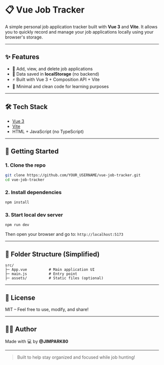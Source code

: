 # 📋 Vue Job Tracker

A simple personal job application tracker built with **Vue 3** and **Vite**. It allows you to quickly record and manage your job applications locally using your browser's storage.

---

## ✨ Features

- 📝 Add, view, and delete job applications
- 💾 Data saved in **localStorage** (no backend)
- ⚡ Built with Vue 3 + Composition API + Vite
- 🧼 Minimal and clean code for learning purposes

---

## 🛠 Tech Stack

- [Vue 3](https://vuejs.org/)
- [Vite](https://vitejs.dev/)
- HTML + JavaScript (no TypeScript)

---

## 🚀 Getting Started

### 1. Clone the repo
```bash
git clone https://github.com/YOUR_USERNAME/vue-job-tracker.git
cd vue-job-tracker
```

### 2. Install dependencies
```bash
npm install
```

### 3. Start local dev server
```bash
npm run dev
```
Then open your browser and go to: `http://localhost:5173`

---

## 📁 Folder Structure (Simplified)
```
src/
├─ App.vue          # Main application UI
├─ main.js          # Entry point
├─ assets/          # Static files (optional)
```

---

## 📄 License
MIT – Feel free to use, modify, and share!

---

## 🙋‍♂️ Author
Made with 💻 by **@JIMPARK80**

---

> Built to help stay organized and focused while job hunting!